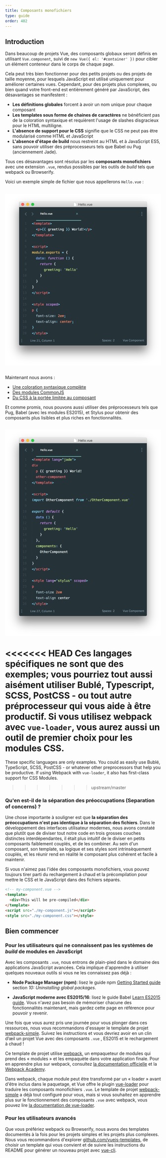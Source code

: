 ```yaml
---
title: Composants monofichiers
type: guide
order: 402
---
```


## Introduction

Dans beaucoup de projets Vue, des composants globaux seront définis en utilisant `Vue.component`, suivi de `new Vue({ el: '#container' })` pour cibler un élément conteneur dans le corps de chaque page.

Cela peut très bien fonctionner pour des petits projets ou des projets de taille moyenne, pour lesquels JavaScript est utilisé uniquement pour améliorer certaines vues. Cependant, pour des projets plus complexes, ou bien quand votre front-end est entièrement généré par JavaScript, des désavantages se manifestent :

- **Les définitions globales** forcent à avoir un nom unique pour chaque composant
- **Les templates sous forme de chaines de caractères** ne bénéficient pas de la coloration syntaxique et requièrent l'usage de slashes disgracieux pour le HTML multiligne.
- **L'absence de support pour le CSS** signifie que le CSS ne peut pas être modularisé comme HTML et JavaScript
- **L'absence d'étape de build** nous restreint au HTML et à JavaScript ES5, sans pouvoir utiliser des préprocesseurs tels que Babel ou Pug (anciennement Jade).

Tous ces désavantages sont résolus par les **composants monofichiers** avec une extension `.vue`, rendus possibles par les outils de *build* tels que webpack ou Browserify.

Voici un exemple simple de fichier que nous appellerons `Hello.vue` :

<img src="/images/vue-component.png" style="display: block; margin: 30px auto;">

Maintenant nous avons :

- [Une coloration syntaxique complète](https://github.com/vuejs/awesome-vue#source-code-editing)
- [Des modules CommonJS](https://webpack.js.org/concepts/modules/#what-is-a-webpack-module)
- [Du CSS à la portée limitée au composant](https://github.com/vuejs/vue-loader/blob/master/docs/en/features/scoped-css.md)

Et comme promis, nous pouvons aussi utiliser des préprocesseurs tels que Pug, Babel (avec les modules ES2015), et Stylus pour obtenir des composants plus lisibles et plus riches en fonctionnalités.

<img src="/images/vue-component-with-preprocessors.png" style="display: block; margin: 30px auto;">

<<<<<<< HEAD
Ces langages spécifiques ne sont que des exemples; vous pourriez tout aussi aisément utiliser Bublé, Typescript, SCSS, PostCSS - ou tout autre préprocesseur qui vous aide à être productif. Si vous utilisez webpack avec `vue-loader`, vous aurez aussi un outil de premier choix pour les modules CSS.
=======
These specific languages are only examples. You could as easily use Bublé, TypeScript, SCSS, PostCSS - or whatever other preprocessors that help you be productive. If using Webpack with `vue-loader`, it also has first-class support for CSS Modules.
>>>>>>> upstream/master

### Qu'en est-il de la séparation des préoccupations (Separation of concerns) ?

Une chose importante à souligner est que **la séparation des préoccupations n'est pas identique à la séparation des fichiers**. Dans le développement des interfaces utilisateur modernes, nous avons constaté que plutôt que de diviser tout notre code en trois grosses couches distinctes interdépendantes, il était plus intuitif de le diviser en petits composants faiblement couplés, et de les combiner. Au sein d'un composant, son template, sa logique et ses styles sont intrinsèquement couplés, et les réunir rend en réalité le composant plus cohérent et facile à maintenir.

Si vous n'aimez pas l'idée des composants monofichiers, vous pouvez toujours tirer parti du rechargement à chaud et la précompilation pour mettre le CSS et le JavaScript dans des fichiers séparés.

``` html
<!-- my-component.vue -->
<template>
  <div>This will be pre-compiled</div>
</template>
<script src="./my-component.js"></script>
<style src="./my-component.css"></style>
```

## Bien commencer

### Pour les utilisateurs qui ne connaissent pas les systèmes de *build* de modules en JavaScript

Avec les composants `.vue`, nous entrons de plain-pied dans le domaine des applications JavaScript avancées. Cela implique d'apprendre à utiliser quelques nouveaux outils si vous ne les connaissez pas déjà :

- **Node Package Manager (npm)**: lisez le guide npm [Getting Started guide](https://docs.npmjs.com/getting-started/what-is-npm) section _10: Uninstalling global packages_.

- **JavaScript moderne avec ES2015/16**: lisez le guide Babel [Learn ES2015 guide](https://babeljs.io/docs/learn-es2015/). Vous n'avez pas besoin de mémoriser chacune des fonctionnalités maintenant, mais gardez cette page en référence pour pouvoir y revenir.

Une fois que vous aurez pris une journée pour vous plonger dans ces ressources, nous vous recommandons d'essayer le template de projet [webpack-simple](https://github.com/vuejs-templates/webpack-simple). Suivez les instructions et vous devriez avoir en un clin d’œil un projet Vue avec des composants `.vue` , ES2015 et le rechargement à chaud !

Ce template de projet utilise [webpack](https://webpack.js.org/), un empaqueteur de modules qui prend des « modules » et les empaquète dans votre application finale. Pour en apprendre plus sur webpack, consultez [la documentation officielle](https://webpack.js.org/configuration/) et la [Webpack Academy](https://webpack.academy/p/the-core-concepts).

Dans webpack, chaque module peut être transformé par un « loader » avant d'être inclus dans le paquetage, et Vue offre le plugin [vue-loader](https://github.com/vuejs/vue-loader) pour traduire les composants monofichiers `.vue`. Le template de projet [webpack-simple](https://github.com/vuejs-templates/webpack-simple) a déjà tout configuré pour vous, mais si vous souhaitez en apprendre plus sur le fonctionnement des composants `.vue` avec webpack, vous pouvez lire [la documentation de vue-loader](https://vue-loader.vuejs.org).

### Pour les utilisateurs avancés

Que vous préfériez webpack ou Browserify, nous avons des templates documentés à la fois pour les projets simples et les projets plus complexes. Nous vous recommandons d'explorer [github.com/vuejs-templates](https://github.com/vuejs-templates), de choisir un template qui vous convient et de suivre les instructions du README pour générer un nouveau projet avec [vue-cli](https://github.com/vuejs/vue-cli).
